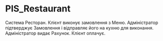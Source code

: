 # PIS_Restaurant

Система Ресторан. Клієнт виконує замовлення з Меню.
Адміністратор підтверджує Замовлення і відправляє його на кухню для виконання. Адміністратор видає Рахунок. Клієнт оплачує.
